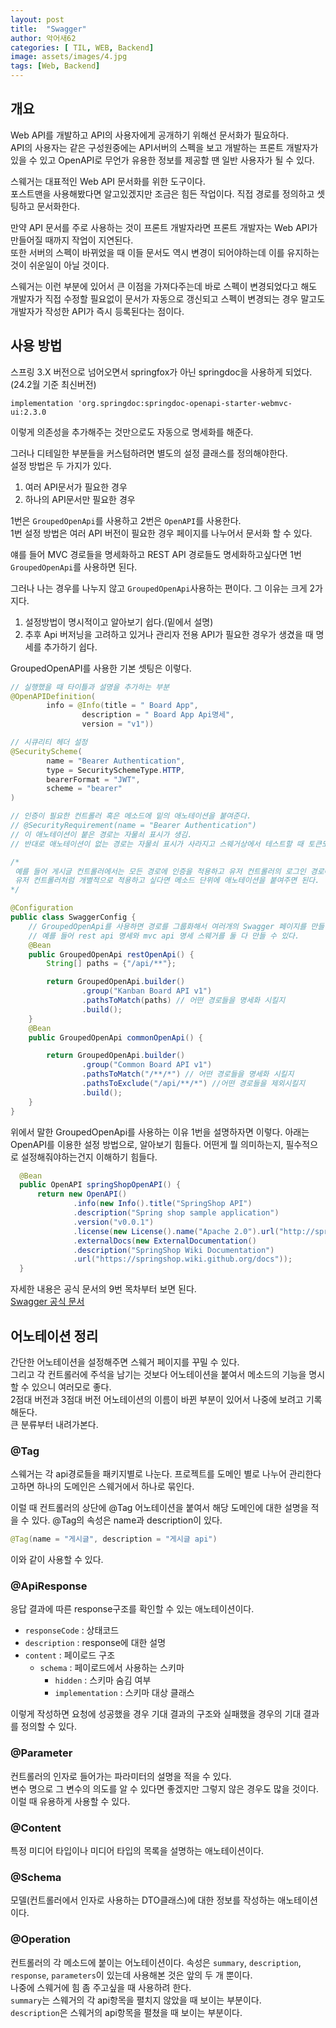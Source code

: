 ```yaml
---
layout: post
title:  "Swagger"
author: 악어새62
categories: [ TIL, WEB, Backend]
image: assets/images/4.jpg
tags: [Web, Backend]
---
```

## 개요

Web API를 개발하고 API의 사용자에게 공개하기 위해선 문서화가 필요하다.  
API의 사용자는 같은 구성원중에는 API서버의 스펙을 보고 개발하는 프론트 개발자가 있을 수 있고 OpenAPI로 무언가 유용한 정보를 제공할 땐 일반 사용자가 될 수 있다.

스웨거는 대표적인 Web API 문서화를 위한 도구이다.  
포스트맨을 사용해봤다면 알고있겠지만 조금은 힘든 작업이다. 직접 경로를 정의하고 셋팅하고 문서화한다.

만약 API 문서를 주로 사용하는 것이 프론트 개발자라면 프론트 개발자는 Web API가 만들어질 때까지 작업이 지연된다.  
또한 서버의 스펙이 바뀌었을 때 이들 문서도 역시 변경이 되어야하는데 이를 유지하는 것이 쉬운일이 아닐 것이다.

스웨거는 이런 부분에 있어서 큰 이점을 가져다주는데 바로 스펙이 변경되었다고 해도 개발자가 직접 수정할 필요없이 문서가 자동으로 갱신되고 스펙이 변경되는 경우 말고도 개발자가 작성한 API가 즉시 등록된다는 점이다.

## 사용 방법

스프링 3.X 버전으로 넘어오면서 springfox가 아닌 springdoc을 사용하게 되었다.
(24.2월 기준 최신버전)
```
implementation 'org.springdoc:springdoc-openapi-starter-webmvc-ui:2.3.0
```
이렇게 의존성을 추가해주는 것만으로도 자동으로 명세화를 해준다.

그러나 디테일한 부분들을 커스텀하려면 별도의 설정 클래스를 정의해야한다.  
설정 방법은 두 가지가 있다.  
1. 여러 API문서가 필요한 경우
2. 하나의 API문서만 필요한 경우

1번은 `GroupedOpenApi`를 사용하고  2번은 `OpenAPI`를 사용한다.  
1번 설정 방법은 여러 API 버전이 필요한 경우 페이지를 나누어서 문서화 할 수 있다.

얘를 들어 MVC 경로들을 명세화하고 REST API 경로들도 명세화하고싶다면 1번 `GroupedOpenApi`를 사용하면 된다.

그러나 나는 경우를 나누지 않고 `GroupedOpenApi`사용하는 편이다.
그 이유는 크게 2가지다.
1. 설정방법이 명시적이고 알아보기 쉽다.(밑에서 설명)
2. 추후 Api 버저닝을 고려하고 있거나 관리자 전용 API가 필요한 경우가 생겼을 때 명세를 추가하기 쉽다.

GroupedOpenAPI를 사용한 기본 셋팅은 이렇다.
```java
// 실행했을 때 타이틀과 설명을 추가하는 부분
@OpenAPIDefinition(
        info = @Info(title = " Board App",
                description = " Board App Api명세",
                version = "v1"))

// 시큐리티 헤더 설정
@SecurityScheme(
        name = "Bearer Authentication",
        type = SecuritySchemeType.HTTP,
        bearerFormat = "JWT",
        scheme = "bearer"
)

// 인증이 필요한 컨트롤러 혹은 메소드에 밑의 애노테이션을 붙여준다.
// @SecurityRequirement(name = "Bearer Authentication")
// 이 애노테이션이 붙은 경로는 자물쇠 표시가 생김.
// 반대로 애노테이션이 없는 경로는 자물쇠 표시가 사라지고 스웨거상에서 테스트할 때 토큰도 전송되지 않는다.

/*
 예를 들어 게시글 컨트롤러에서는 모든 경로에 인증을 적용하고 유저 컨트롤러의 로그인 경로에는 인증을 적용하고싶지 않다면 게시글 컨트롤러 클래스 레벨에 애노테이션을 붙여주면 되고
 유저 컨트롤러처럼 개별적으로 적용하고 싶다면 메소드 단위에 애노테이션을 붙여주면 된다.
*/

@Configuration
public class SwaggerConfig {
    // GroupedOpenApi를 사용하면 경로를 그룹화해서 여러개의 Swagger 페이지를 만들 수 있다.
    // 예를 들어 rest api 명세와 mvc api 명세 스웨거를 둘 다 만들 수 있다.
    @Bean
    public GroupedOpenApi restOpenApi() {
        String[] paths = {"/api/**"};

        return GroupedOpenApi.builder()
                .group("Kanban Board API v1")
                .pathsToMatch(paths) // 어떤 경로들을 명세화 시킬지
                .build();
    }
    @Bean
    public GroupedOpenApi commonOpenApi() {

        return GroupedOpenApi.builder()
                .group("Common Board API v1")
                .pathsToMatch("/**/*") // 어떤 경로들을 명세화 시킬지
                .pathsToExclude("/api/**/*") //어떤 경로들을 제외시킬지
                .build();
    }
}
```
위에서 말한 GroupedOpenApi를 사용하는 이유 1번을 설명하자면 이렇다. 아래는 OpenAPI를 이용한 설정 방법으로, 알아보기 힘들다. 어떤게 뭘 의미하는지, 필수적으로 설정해줘야하는건지 이해하기 힘들다.
```java
  @Bean
  public OpenAPI springShopOpenAPI() {
      return new OpenAPI()
              .info(new Info().title("SpringShop API")
              .description("Spring shop sample application")
              .version("v0.0.1")
              .license(new License().name("Apache 2.0").url("http://springdoc.org")))
              .externalDocs(new ExternalDocumentation()
              .description("SpringShop Wiki Documentation")
              .url("https://springshop.wiki.github.org/docs"));
  }
```
자세한 내용은 공식 문서의 9번 목차부터 보면 된다.  
[Swagger 공식 문서](https://springdoc.org/#migrating-from-springfox)

## 어노테이션 정리

간단한 어노테이션을 설정해주면 스웨거 페이지를 꾸밀 수 있다.  
그리고 각 컨트롤러에 주석을 남기는 것보다 어노테이션을 붙여서 메소드의 기능을 명시할 수 있으니 여러모로 좋다.  
2점대 버전과 3점대 버전 어노테이션의 이름이 바뀐 부분이 있어서 나중에 보려고 기록해둔다.  
큰 분류부터 내려가본다.

### @Tag

스웨거는 각 api경로들을 패키지별로 나눈다. 프로젝트를 도메인 별로 나누어 관리한다고하면 하나의 도메인은 스웨거에서 하나로 묶인다.

이럴 때 컨트롤러의 상단에 @Tag 어노테이션을 붙여서 해당 도메인에 대한 설명을 적을 수 있다.
@Tag의 속성은 name과 description이 있다.
```java
@Tag(name = "게시글", description = "게시글 api")
```
이와 같이 사용할 수 있다.

### @ApiResponse

응답 결과에 따른 response구조를 확인할 수 있는 애노테이션이다.

* `responseCode` : 상태코드
* `description` : response에 대한 설명
* `content` : 페이로드 구조
  * `schema` : 페이로드에서 사용하는 스키마
    * `hidden` : 스키마 숨김 여부
    * `implementation` : 스키마 대상 클래스

이렇게 작성하면 요청에 성공했을 경우 기대 결과의 구조와 실패했을 경우의 기대 결과를 정의할 수 있다.

### @Parameter

컨트롤러의 인자로 들어가는 파라미터의 설명을 적을 수 있다.  
변수 명으로 그 변수의 의도를 알 수 있다면 좋겠지만 그렇지 않은 경우도 많을 것이다. 이럴 때 유용하게 사용할 수 있다.

### @Content

특정 미디어 타입이나 미디어 타입의 목록을 설명하는 애노테이션이다.

### @Schema

모델(컨트롤러에서 인자로 사용하는 DTO클래스)에 대한 정보를 작성하는 애노테이션이다.

### @Operation

컨트롤러의 각 메소드에 붙이는 어노테이션이다.
속성은 `summary`, `description`, `response`, `parameters`이 있는데 사용해본 것은 앞의 두 개 뿐이다.  
나중에 스웨거에 힘 좀 주고싶을 때 사용하려 한다.  
`summary`는 스웨거의 각 api항목을 펼치지 않았을 때 보이는 부분이다.  
`description`은 스웨거의 api항목을 펼쳤을 때 보이는 부분이다.  